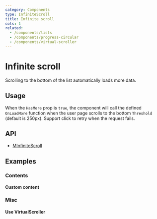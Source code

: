 ```yaml
---
category: Components
type: InfiniteScroll
title: Infinite scroll
cols: 1
related:
  - /components/lists
  - /components/progress-circular
  - /components/virtual-scroller
---
```


# Infinite scroll

Scrolling to the bottom of the list automatically loads more data.

## Usage

When the `HasMore` prop is `true`, the component will call the defined `OnLoadMore` function when the user page scrolls to the bottom `Threshold` (default is 250px). Support click to retry when the request fails.

<infinite-scroll-usage></infinite-scroll-usage>

## API

- [MInfiniteScroll](/api/MInfiniteScroll)

## Examples

### Contents

#### Custom content

<example file="" />

### Misc

#### Use VirtualScroller

<example file="" />


